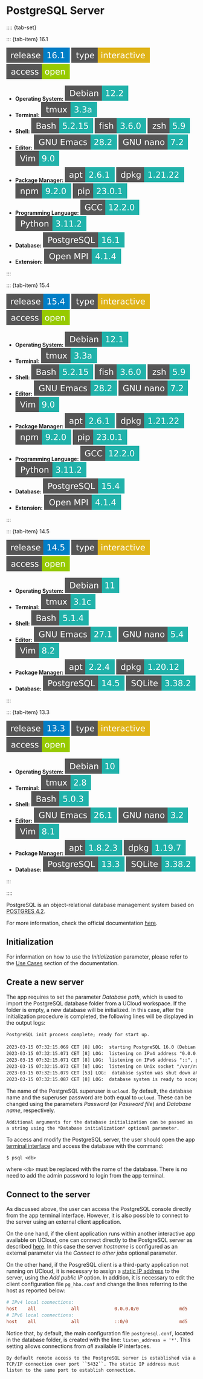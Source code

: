# PostgreSQL Server

:::: {tab-set}

::: {tab-item} 16.1

[![release](badges/release-16.1-blue.svg)](https://cloud.sdu.dk/app/jobs/create?app=postgresql&version=16.1)
![type](badges/type-interactive-yellow.svg)
![access](badges/access-open-green.svg)
* **Operating System:** ![](./badges/Debian-12.2-lightseagreen.svg)
* **Terminal:** ![](./badges/tmux-3.3a-lightseagreen.svg)
* **Shell:** ![](./badges/bash-5.2.15-lightseagreen.svg) ![](./badges/fish-3.6.0-lightseagreen.svg) ![](./badges/zsh-5.9-lightseagreen.svg)
* **Editor:** ![](./badges/emacs-28.2-lightseagreen.svg) ![](./badges/nano-7.2-lightseagreen.svg) ![](./badges/vim-9.0-lightseagreen.svg)
* **Package Manager:** ![](./badges/apt-2.6.1-lightseagreen.svg) ![](./badges/dpkg-1.21.22-lightseagreen.svg) ![](./badges/npm-9.2.0-lightseagreen.svg) ![](./badges/pip-23.0.1-lightseagreen.svg)
* **Programming Language:** ![](./badges/GCC-12.2.0-lightseagreen.svg) ![](./badges/Python-3.11.2-lightseagreen.svg)
* **Database:** ![](./badges/PostgreSQL-16.1-lightseagreen.svg)
* **Extension:** ![](./badges/OpenMPI-4.1.4-lightseagreen.svg)

:::

::: {tab-item} 15.4

[![release](badges/release-15.4-blue.svg)](https://cloud.sdu.dk/app/jobs/create?app=postgresql&version=15.4)
![type](badges/type-interactive-yellow.svg)
![access](badges/access-open-green.svg)
* **Operating System:** ![](./badges/Debian-12.1-lightseagreen.svg)
* **Terminal:** ![](./badges/tmux-3.3a-lightseagreen.svg)
* **Shell:** ![](./badges/bash-5.2.15-lightseagreen.svg) ![](./badges/fish-3.6.0-lightseagreen.svg) ![](./badges/zsh-5.9-lightseagreen.svg)
* **Editor:** ![](./badges/emacs-28.2-lightseagreen.svg) ![](./badges/nano-7.2-lightseagreen.svg) ![](./badges/vim-9.0-lightseagreen.svg)
* **Package Manager:** ![](./badges/apt-2.6.1-lightseagreen.svg) ![](./badges/dpkg-1.21.22-lightseagreen.svg) ![](./badges/npm-9.2.0-lightseagreen.svg) ![](./badges/pip-23.0.1-lightseagreen.svg)
* **Programming Language:** ![](./badges/GCC-12.2.0-lightseagreen.svg) ![](./badges/Python-3.11.2-lightseagreen.svg)
* **Database:** ![](./badges/PostgreSQL-15.4-lightseagreen.svg)
* **Extension:** ![](./badges/OpenMPI-4.1.4-lightseagreen.svg)

:::

::: {tab-item} 14.5

[![release](badges/release-14.5-blue.svg)](https://cloud.sdu.dk/app/jobs/create?app=postgresql&version=14.5)
![type](badges/type-interactive-yellow.svg)
![access](badges/access-open-green.svg)
* **Operating System:** ![](./badges/Debian-11-lightseagreen.svg)
* **Terminal:** ![](./badges/tmux-3.1c-lightseagreen.svg)
* **Shell:** ![](./badges/bash-5.1.4-lightseagreen.svg)
* **Editor:** ![](./badges/emacs-27.1-lightseagreen.svg) ![](./badges/nano-5.4-lightseagreen.svg) ![](./badges/vim-8.2-lightseagreen.svg)
* **Package Manager:** ![](./badges/apt-2.2.4-lightseagreen.svg) ![](./badges/dpkg-1.20.12-lightseagreen.svg)
* **Database:** ![](./badges/PostgreSQL-14.5-lightseagreen.svg) ![](./badges/SQLite-3.38.2-lightseagreen.svg)

:::

::: {tab-item} 13.3

[![release](badges/release-13.3-blue.svg)](https://cloud.sdu.dk/app/jobs/create?app=postgresql&version=13.3)
![type](badges/type-interactive-yellow.svg)
![access](badges/access-open-green.svg)
* **Operating System:** ![](./badges/Debian-10-lightseagreen.svg)
* **Terminal:** ![](./badges/tmux-2.8-lightseagreen.svg)
* **Shell:** ![](./badges/bash-5.0.3-lightseagreen.svg)
* **Editor:** ![](./badges/emacs-26.1-lightseagreen.svg) ![](./badges/nano-3.2-lightseagreen.svg) ![](./badges/vim-8.1-lightseagreen.svg)
* **Package Manager:** ![](./badges/apt-1.8.2.3-lightseagreen.svg) ![](./badges/dpkg-1.19.7-lightseagreen.svg)
* **Database:** ![](./badges/PostgreSQL-13.3-lightseagreen.svg) ![](./badges/SQLite-3.38.2-lightseagreen.svg)

:::

::::

PostgreSQL is an object-relational database management system based on [POSTGRES 4.2](https://dsf.berkeley.edu/postgres.html).

For more information, check the official documentation [here](https://www.postgresql.org/docs/).

## Initialization

For information on how to use the *Initialization* parameter, please refer to the [Use Cases](../hands-on/use-cases.md) section of the documentation.

## Create a new server

The app requires to set the parameter *Database path*, which is used to import the PostgreSQL database folder from a UCloud workspace. If the folder is empty, a new database will be initialized. In this case, after the initialization procedure is completed, the following lines will be displayed in the output logs:

```xml
PostgreSQL init process complete; ready for start up.

2023-03-15 07:32:15.069 CET [8] LOG:  starting PostgreSQL 16.0 (Debian 16.0-1.pgdg120+1) on x86_64-pc-linux-gnu, compiled by gcc (Debian 10.2.1-6) 10.2.1 20210110, 64-bit
2023-03-15 07:32:15.071 CET [8] LOG:  listening on IPv4 address "0.0.0.0", port 5432
2023-03-15 07:32:15.071 CET [8] LOG:  listening on IPv6 address "::", port 5432
2023-03-15 07:32:15.073 CET [8] LOG:  listening on Unix socket "/var/run/postgresql/.s.PGSQL.5432"
2023-03-15 07:32:15.079 CET [53] LOG:  database system was shut down at 2023-03-15 07:32:14 CET
2023-03-15 07:32:15.087 CET [8] LOG:  database system is ready to accept connections
```

The name of the PostgreSQL superuser is `ucloud`. By default, the database name and the superuser password are both equal to `ucloud`. These can be changed using the parameters *Password* (or *Password file*) and *Database name*, respectively.

``` {note}
Additional arguments for the database initialization can be passed as a string using the *Database initialization* optional parameter.
```

To access and modify the PostgreSQL server, the user should open the app [terminal interface](../guide/submitting.md#job-running) and access the database with the command:

```console
$ psql <db>
```

where `<db>` must be replaced with the name of the database. There is no need to add the admin password to login from the app terminal.

## Connect to the server

As discussed above, the user can access the PostgreSQL console directly from the app terminal interface. However, it is also possible to connect to the server using an external client application.

On the one hand, if the client application runs within another interactive app available on UCloud, one can connect directly to the PostgreSQL server as described [here](./general_settings.md#connect-to-other-jobs). In this case the server *hostname* is configured as an external parameter via the *Connect to other jobs* optional parameter.

On the other hand, if the PosgreSQL client is a third-party application not running on UCloud, it is necessary to assign a [static IP address](./general_settings.md#attach-public-ip-addresses) to the server, using the *Add public IP* option. In addition, it is necessary to edit the client configuration file `pg_hba.conf` and change the lines referring to the host as reported below:

```ini
# IPv4 local connections:
host    all             all             0.0.0.0/0               md5
# IPv6 local connections:
host    all             all             ::0/0                   md5
```

Notice that, by default, the main configuration file `postgresql.conf`, located in the database folder, is created with the line: `listen_address = '*'`. This setting allows connections from *all* available IP interfaces.

``` {note}
By default remote access to the PostgreSQL server is established via a TCP/IP connection over port ``5432``. The static IP address must listen to the same port to establish connection.
```
